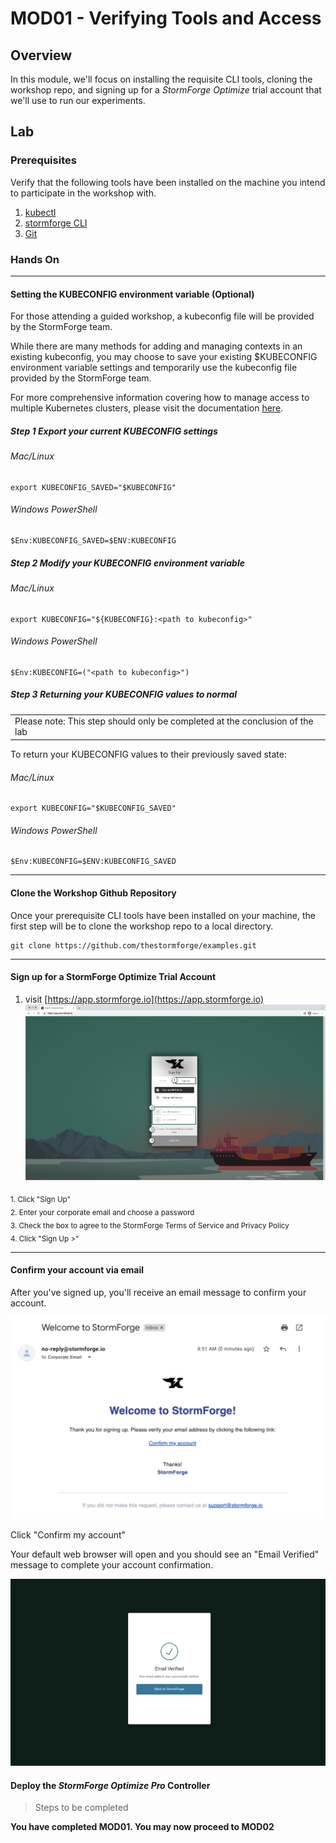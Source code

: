 # MOD01 - Verifying Tools and Access

## Overview
In this module, we'll focus on installing the requisite CLI tools, cloning the workshop repo, and signing up for a *StormForge Optimize* trial account that we'll use to run our experiments.

## Lab

### Prerequisites
Verify that the following tools have been installed on the machine you intend to participate in the workshop with.
1. [kubectl](https://kubernetes.io/docs/tasks/tools/#kubectl)
2. [stormforge CLI](https://docs.stormforge.io/optimize-pro/getting-started/install/#installing-the-stormforge-command-line-interface)
3. [Git](https://github.com/git-guides/install-git)

### Hands On

___

#### Setting the KUBECONFIG environment variable (Optional)

For those attending a guided workshop, a kubeconfig file will be provided by the StormForge team.

While there are many methods for adding and managing contexts in an existing kubeconfig, you may choose to save your existing $KUBECONFIG environment variable settings and temporarily use the kubeconfig file provided by the StormForge team.

For more comprehensive information covering how to manage access to multiple Kubernetes clusters, please visit the documentation [here](https://kubernetes.io/docs/tasks/access-application-cluster/configure-access-multiple-clusters/#set-the-kubeconfig-environment-variable).

##### **Step 1** Export your current KUBECONFIG settings

###### Mac/Linux<br>
    export KUBECONFIG_SAVED="$KUBECONFIG"
###### Windows PowerShell<br>
    $Env:KUBECONFIG_SAVED=$ENV:KUBECONFIG

##### **Step 2** Modify your KUBECONFIG environment variable

###### Mac/Linux<br>
    export KUBECONFIG="${KUBECONFIG}:<path to kubeconfig>"
###### Windows PowerShell<br>
    $Env:KUBECONFIG=("<path to kubeconfig>")

##### **Step 3** Returning your KUBECONFIG values to normal
**<table><tr><td>Please note: This step should only be completed at the conclusion of the lab</td></tr></table>**
To return your KUBECONFIG values to their previously saved state:

###### Mac/Linux<br>
    export KUBECONFIG="$KUBECONFIG_SAVED"

###### Windows PowerShell<br>
    $Env:KUBECONFIG=$ENV:KUBECONFIG_SAVED

___ 


#### Clone the Workshop Github Repository
Once your prerequisite CLI tools have been installed on your machine, the first step will be to clone the workshop repo to a local directory.

    git clone https://github.com/thestormforge/examples.git

___

#### Sign up for a StormForge Optimize Trial Account
1. visit [https://app.stormforge.io](https://app.stormforge.io)<br>
![signup-with-labels](/Java/Assets/Images/signup-labeled.png)

<sub>
1. Click "Sign Up"<br>
2. Enter your corporate email and choose a password<br>
3. Check the box to agree to the StormForge Terms of Service and Privacy Policy<br>
4. Click "Sign Up >"</sub>

___

#### Confirm your account via email
After you've signed up, you'll receive an email message to confirm your account.

![confirmation email](/Java/Assets/Images/confirmation-email.png)

Click "Confirm my account"

Your default web browser will open and you should see an "Email Verified" message to complete your account confirmation.

![confirmation web](/Java/Assets/Images/confirmation-web.png)

#### Deploy the *StormForge Optimize Pro* Controller

> Steps to be completed


**You have completed MOD01. You may now proceed to MOD02**


